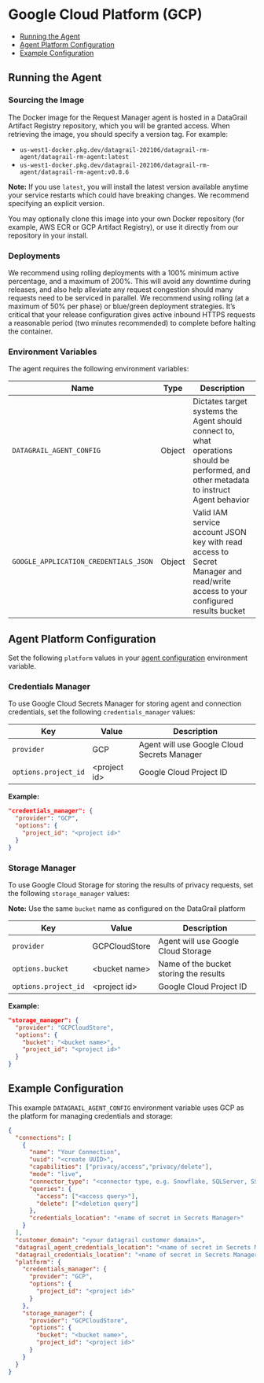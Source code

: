 # Google Cloud Platform (GCP)

- [Running the Agent](#running-the-agent)
- [Agent Platform Configuration](#agent-platform-configuration)
- [Example Configuration](#example-configuration)

## Running the Agent

### Sourcing the Image

The Docker image for the Request Manager agent is hosted in a DataGrail Artifact Registry repository, which you will be granted access. When retrieving the image, you should specify a version tag. For example:

- `us-west1-docker.pkg.dev/datagrail-202106/datagrail-rm-agent/datagrail-rm-agent:latest`
- `us-west1-docker.pkg.dev/datagrail-202106/datagrail-rm-agent/datagrail-rm-agent:v0.8.6`

**Note:** If you use `latest`, you will install the latest version available anytime your service restarts which could have breaking changes. We recommend specifying an explicit version.

You may optionally clone this image into your own Docker repository (for example, AWS ECR or GCP Artifact Registry), or use it directly from our repository in your install.

### Deployments

We recommend using rolling deployments with a 100% minimum active percentage, and a maximum of 200%. This will avoid any downtime during releases, and also help alleviate any request congestion should many requests need to be serviced in parallel. We recommend using rolling (at a maximum of 50% per phase) or blue/green deployment strategies. It’s critical that your release configuration gives active inbound HTTPS requests a reasonable period (two minutes recommended) to complete before halting the container.

### Environment Variables

The agent requires the following environment variables:

| Name                                  | Type   | Description |
|---------------------------------------|--------|-------------|
| `DATAGRAIL_AGENT_CONFIG`              | Object | Dictates target systems the Agent should connect to, what operations should be performed, and other metadata to instruct Agent behavior |
| `GOOGLE_APPLICATION_CREDENTIALS_JSON` | Object | Valid IAM service account JSON key with read access to Secret Manager and read/write access to your configured results bucket |

## Agent Platform Configuration

Set the following `platform` values in your [agent configuration](../CONFIGURATION.md) environment variable.

### Credentials Manager

To use Google Cloud Secrets Manager for storing agent and connection credentials, set the following `credentials_manager` values:

| Key                  | Value          | Description |
|----------------------|----------------|-------------|
| `provider`           | GCP            | Agent will use Google Cloud Secrets Manager |
| `options.project_id` | \<project id\> | Google Cloud Project ID |

**Example:**

```json
"credentials_manager": {
  "provider": "GCP",
  "options": {
    "project_id": "<project id>"
  }
}
```

### Storage Manager

To use Google Cloud Storage for storing the results of privacy requests, set the following `storage_manager` values:

**Note:** Use the same `bucket` name as configured on the DataGrail platform

| Key                  | Value           | Description |
|----------------------|-----------------|-------------|
| `provider`           | GCPCloudStore   | Agent will use Google Cloud Storage |
| `options.bucket`     | \<bucket name\> | Name of the bucket storing the results |
| `options.project_id` | \<project id\>  | Google Cloud Project ID |

**Example:**

```json
"storage_manager": {
  "provider": "GCPCloudStore",
  "options": {
    "bucket": "<bucket name>",
    "project_id": "<project id>"
  }
}
```

## Example Configuration

This example `DATAGRAIL_AGENT_CONFIG` environment variable uses GCP as the platform for managing credentials and storage:

```json
{
  "connections": [
    {
      "name": "Your Connection",
      "uuid": "<create UUID>",
      "capabilities": ["privacy/access","privacy/delete"],
      "mode": "live",
      "connector_type": "<connector type, e.g. Snowflake, SQLServer, SSH>",
      "queries": {
        "access": ["<access query>"],
        "delete": ["<deletion query"]
      },
      "credentials_location": "<name of secret in Secrets Manager>"
    }
  ],
  "customer_domain": "<your datagrail customer domain>",
  "datagrail_agent_credentials_location": "<name of secret in Secrets Manager>",
  "datagrail_credentials_location": "<name of secret in Secrets Manager>",
  "platform": {
    "credentials_manager": {
      "provider": "GCP",
      "options": {
        "project_id": "<project id>"
      }
    },
    "storage_manager": {
      "provider": "GCPCloudStore",
      "options": {
        "bucket": "<bucket name>",
        "project_id": "<project id>"
      }
    }
  }
}
```
